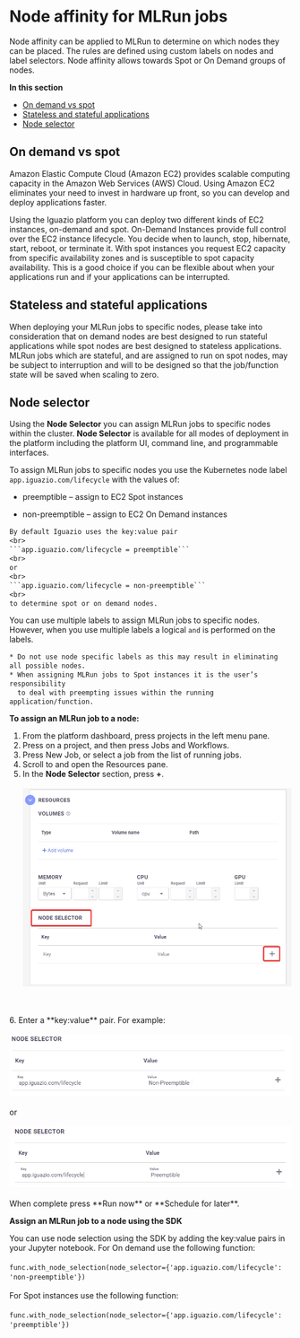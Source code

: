 # Node affinity for MLRun jobs
Node affinity can be applied to MLRun to determine on which nodes 
they can be placed. The rules are defined using custom labels on nodes and label selectors. 
Node affinity allows towards Spot or On Demand groups of nodes.

**In this section**
- [On demand vs spot](#On-demand-vs-spot)
- [Stateless and stateful applications](#Stateless-and-stateful-applications)
- [Node selector](#node-selector)

## On demand vs spot 

Amazon Elastic Compute Cloud (Amazon EC2) provides scalable computing capacity in the Amazon Web Services (AWS) Cloud. 
Using Amazon EC2 eliminates your need to invest in hardware up front, so you can develop and deploy applications faster. 

Using the Iguazio platform you can deploy two different kinds of EC2 instances, on-demand and spot. 
On-Demand Instances provide full control over the EC2 instance lifecycle. You decide when to launch, stop, hibernate, start, 
reboot, or terminate it. With spot instances you request EC2 capacity from specific availability zones and is 
susceptible to spot capacity availability. This is a good choice if you can be flexible about when your applications run 
and if your applications can be interrupted.

## Stateless and stateful applications 
When deploying your MLRun jobs to specific nodes, please take into consideration that on demand 
nodes are best designed to run stateful applications while spot nodes are best designed to stateless applications. 
MLRun jobs which are stateful, and are assigned to run on spot nodes, may be subject to interruption 
and will to be designed so that the job/function state will be saved when scaling to zero.

## Node selector
Using the **Node Selector** you can assign MLRun jobs to specific nodes within the cluster. 
**Node Selector** is available for all modes of deployment in the platform including the platform UI, 
command line, and programmable interfaces.

To assign MLRun jobs to specific nodes you use the Kubernetes node label 
`app.iguazio.com/lifecycle` with the values of:

* preemptible – assign to EC2 Spot instances

* non-preemptible – assign to EC2 On Demand instances

```{admonition} Note
By default Iguazio uses the key:value pair 
<br>
```app.iguazio.com/lifecycle = preemptible```
<br>
or
<br>
```app.iguazio.com/lifecycle = non-preemptible```
<br>
to determine spot or on demand nodes.
```

You can use multiple labels to assign MLRun jobs to specific nodes. 
However, when you use multiple labels a logical `and` is performed on the labels.

```{admonition} Note
* Do not use node specific labels as this may result in eliminating all possible nodes.
* When assigning MLRun jobs to Spot instances it is the user’s responsibility 
  to deal with preempting issues within the running application/function.
``` 

**To assign an MLRun job to a node:**
1. From the platform dashboard, press projects in the left menu pane.
2. Press on a project, and then press Jobs and Workflows.
3. Press New Job, or select a job from the list of running jobs.
4. Scroll to and open the Resources pane.
5. In the **Node Selector** section, press **+**.
   <br>
   <br/>
   <img src="../_static/images/ml_run-job_resources_node_selector.png" width="600"/>
<br>
<br/>
6. Enter a **key:value** pair. For example:
   <br>
   <br/>
   <img src="../_static/images/mlrun_jobs_key_non-preemtible.png" width="600"/>
   <br>
   <br/>
   or
   <br>
   <br/>
   <img src="../_static/images/mlrun_jobs_key_preemtible.png" width="600"/>
   <br>
   <br/>
   When complete press **Run now** or **Schedule for later**.  
<br>

**Assign an MLRun job to a node using the SDK**

You can use node selection using the SDK by adding the key:value pairs in your Jupyter notebook. 
For On demand use the following function:
<br><br>
```func.with_node_selection(node_selector={'app.iguazio.com/lifecycle': 'non-preemptible'})```
<br><br>
For Spot instances use the following function:
<br><br>
```func.with_node_selection(node_selector={'app.iguazio.com/lifecycle': 'preemptible'})``` 
